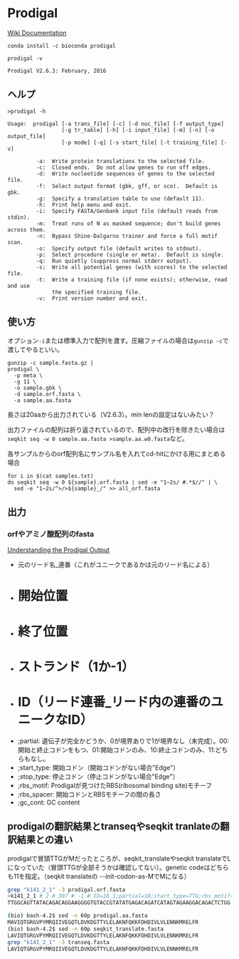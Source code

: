 # Prodigal

[Wiki Documentation](https://github.com/hyattpd/prodigal/wiki)

```
conda install -c bioconda prodigal
```

```
prodigal -v

Prodigal V2.6.3: February, 2016
```


## ヘルプ

```
>prodigal -h

Usage:  prodigal [-a trans_file] [-c] [-d nuc_file] [-f output_type]
                 [-g tr_table] [-h] [-i input_file] [-m] [-n] [-o output_file]
                 [-p mode] [-q] [-s start_file] [-t training_file] [-v]

         -a:  Write protein translations to the selected file.
         -c:  Closed ends.  Do not allow genes to run off edges.
         -d:  Write nucleotide sequences of genes to the selected file.
         -f:  Select output format (gbk, gff, or sco).  Default is gbk.
         -g:  Specify a translation table to use (default 11).
         -h:  Print help menu and exit.
         -i:  Specify FASTA/Genbank input file (default reads from stdin).
         -m:  Treat runs of N as masked sequence; don't build genes across them.
         -n:  Bypass Shine-Dalgarno trainer and force a full motif scan.
         -o:  Specify output file (default writes to stdout).
         -p:  Select procedure (single or meta).  Default is single.
         -q:  Run quietly (suppress normal stderr output).
         -s:  Write all potential genes (with scores) to the selected file.
         -t:  Write a training file (if none exists); otherwise, read and use
              the specified training file.
         -v:  Print version number and exit.
```


## 使い方

オプション`-i`または標準入力で配列を渡す。圧縮ファイルの場合は`gunzip -c`で渡してやるといい。
```
gunzip -c sample.fasta.gz |
prodigal \
  -p meta \
  -g 11 \
  -o sample.gbk \
  -d sample.orf.fasta \
  -a sample.aa.fasta
```

長さは20aaから出力されている（V2.6.3）。min lenの設定はないみたい？

出力ファイルの配列は折り返されているので、配列中の改行を除きたい場合は`seqkit seq -w 0 sample.aa.fasta >sample.aa.w0.fasta`など。

各サンプルからのorf配列名にサンプル名を入れてcd-hitにかける用にまとめる場合
```
for i in $(cat samples.txt)
do seqkit seq -w 0 ${sample}.orf.fasta | sed -e "1~2s/ #.*$//" | \
  sed -e "1~2s/^>/>${sample}_/" >> all_orf.fasta
```

## 出力

### orfやアミノ酸配列のfasta

[Understanding the Prodigal Output](https://github.com/hyattpd/prodigal/wiki/understanding-the-prodigal-output)
- 元のリード名_連番（これがユニークであるかは元のリード名による）
- # 開始位置
- # 終了位置
- # ストランド（1か-1）
- # ID（リード連番_リード内の連番のユニークなID）
- ;partial: 遺伝子が完全かどうか、0が境界ありで1が境界なし（未完成）。00:開始と終止コドンをもつ、01:開始コドンのみ、10:終止コドンのみ、11:どちらもなし。
- ;start_type: 開始コドン（開始コドンがない場合"Edge"）
- ;stop_type:  停止コドン（停止コドンがない場合"Edge"）
- ;rbs_motif: Prodigalが見つけたRBS(ribosomal binding site)モチーフ
- ;rbs_spacer: 開始コドンとRBSモチーフの間の長さ
- ;gc_cont: GC content



## prodigalの翻訳結果とtranseqやseqkit tranlateの翻訳結果との違い

prodigalで冒頭TTGがMだったところが、seqkit_translateやseqkit translateでLになっていた（冒頭TTGが全部そうかは確認してない）。genetic codeはどちらも11を指定。（seqkit translateの --init-codon-as-MでMになる）

```sh
grep "k141_2_1" -3 prodigal.orf.fasta
>k141_2_1 # 2 # 307 # -1 # ID=16_1;partial=10;start_type=TTG;rbs_motif=GGA/GAG/AGG;rbs_spacer=5-10bp;gc_cont=0.415
TTGGCAGTTATACAGACAGGAAGGGGTGTACCGTATATGAGACAGATCATAGTAGAAGGACAGACTCTGG

(bio) bash-4.2$ sed -n 60p prodigal.aa.fasta
MAVIQTGRGVPYMRQIIVEGQTLDVKDGTTYLELAKNFQKKFDHDIVLVLENNKMRELFR
(bio) bash-4.2$ sed -n 60p seqkit_translate.fasta
LAVIQTGRGVPYMRQIIVEGQTLDVKDGTTYLELAKNFQKKFDHDIVLVLENNKMRELFR
grep "k141_2_1" -3 transeq.fasta
LAVIQTGRGVPYMRQIIVEGQTLDVKDGTTYLELAKNFQKKFDHDIVLVLENNKMRELFR
```
